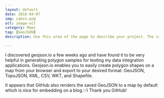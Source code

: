 ```yaml
---
layout: default
date: 2016-04-07
img: cabin.png
alt: image-alt
category: Maps
tag: [GeoJSON]
description: Use this area of the page to describe your project. The icon above is part of a free icon set by <a href="https://sellfy.com/p/8Q9P/jV3VZ/">Flat Icons</a>. On their website, you can download their free set with 16 icons, or you can purchase the entire set with 146 icons for only $12!

---
```

I discovered geojson.io a few weeks ago and have found it to be very helpful in generating polygon samples for testing my data integration applications. Geojson.io enables you to easily create polygon shapes on a map from your browser and export to your desired format: GeoJSON, TopoJSON, KML, CSV, WKT, and Shapefile.


It appears that GitHub also renders the saved GeoJSON to a map by default which is nice for embedding on a blog.:-) Thank you GitHub!
<script src="https://gist.github.com/dalmat36/ed3a1722f4f17980b7772998611221dc.js"></script>